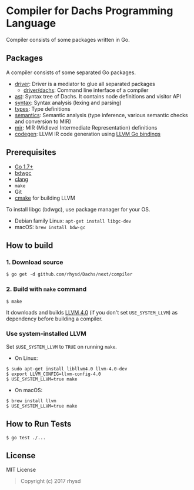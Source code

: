 Compiler for Dachs Programming Language
=======================================

Compiler consists of some packages written in Go.

## Packages

A compiler consists of some separated Go packages.

- [driver](./driver): Driver is a mediator to glue all separated packages
  - [driver/dachs](./driver/dachs): Command line interface of a compiler
- [ast](./ast): Syntax tree of Dachs. It contains node definitions and visitor API
- [syntax](./syntax): Syntax analysis (lexing and parsing)
- [types](./types): Type definitions
- [semantics](./semantics): Semantic analysis (type inference, various semantic checks and conversion to MIR)
- [mir](./mir): MIR (Midlevel Intermediate Representation) definitions
- [codegen](./codegen): LLVM IR code generation using [LLVM Go bindings](https://godoc.org/llvm.org/llvm/bindings/go/llvm)

## Prerequisites

- [Go 1.7+](https://golang.org/)
- [bdwgc](https://github.com/ivmai/bdwgc)
- [clang](https://clang.llvm.org/)
- `make`
- Git
- [cmake](https://cmake.org/) for building LLVM

To install libgc (bdwgc), use package manager for your OS.

- Debian family Linux: `apt-get install libgc-dev`
- macOS: `brew install bdw-gc`

## How to build

### 1. Download source

```
$ go get -d github.com/rhysd/Dachs/next/compiler
```

### 2. Build with `make` command

```
$ make
```

It downloads and builds [LLVM 4.0](llvm.org) (if you don't set `USE_SYSTEM_LLVM`)
as dependency before building a compiler.

### Use system-installed LLVM

Set `$USE_SYSTEM_LLVM` to `TRUE` on running `make`.

- On Linux:

```
$ sudo apt-get install libllvm4.0 llvm-4.0-dev
$ export LLVM_CONFIG=llvm-config-4.0
$ USE_SYSTEM_LLVM=true make
```

- On macOS:

```
$ brew install llvm
$ USE_SYSTEM_LLVM=true make
```

## How to Run Tests

```
$ go test ./...
```

## License

MIT License

> Copyright (c) 2017 rhysd

